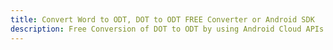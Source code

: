 ---title: Convert Word to ODT, DOT to ODT FREE Converter or Android SDKdescription: Free Conversion of DOT to ODT by using Android Cloud APIs & SDKs. Also Create, Edit & Render Microsoft Word & OpenOffice documents in the Cloud.---
